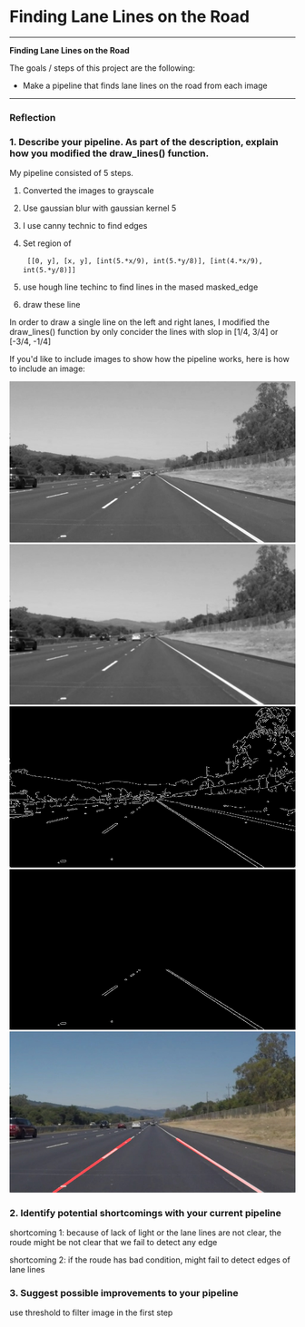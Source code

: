 # **Finding Lane Lines on the Road** 

---

**Finding Lane Lines on the Road**

The goals / steps of this project are the following:

* Make a pipeline that finds lane lines on the road from each image


[//]: # (Image References)

[image1]: ./saved_images/grayscale.jpg "Grayscale"
[image2]: ./saved_images/blur_image.jpg "BlurImage"
[image3]: ./saved_images/canny_image.jpg "canny_image"
[image4]: ./saved_images/masked_edge.jpg "masked_edge"
[image5]: ./saved_images/combo.jpg "combo"

---

### Reflection

### 1. Describe your pipeline. As part of the description, explain how you modified the draw_lines() function.

My pipeline consisted of 5 steps. 

1. Converted the images to grayscale
2. Use gaussian blur with gaussian kernel 5
3. I use canny technic to find edges
4. Set region of 

		[[0, y], [x, y], [int(5.*x/9), int(5.*y/8)], [int(4.*x/9), int(5.*y/8)]]

5. use hough line techinc to find lines in the mased masked_edge
6. draw these line


In order to draw a single line on the left and right lanes, I modified the draw_lines() function by only concider the lines with slop in [1/4, 3/4] or [-3/4, -1/4]

If you'd like to include images to show how the pipeline works, here is how to include an image: 

![alt text][image1]
![alt text][image2]
![alt text][image3]
![alt text][image4]
![alt text][image5]


### 2. Identify potential shortcomings with your current pipeline


shortcoming 1: because of lack of light or the lane lines are not clear, the roude might be not clear that we fail to detect any edge

shortcoming 2: if the roude has bad condition, might fail to detect edges of lane lines



### 3. Suggest possible improvements to your pipeline

use threshold to filter image in the first step
